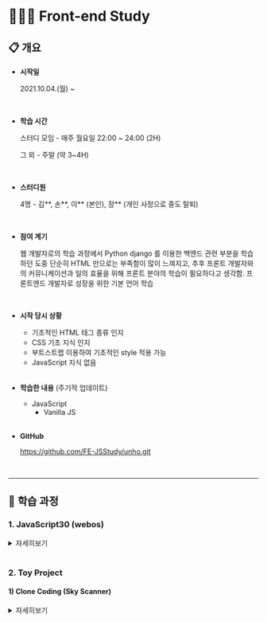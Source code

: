 # 🧑🏻‍💻 Front-end Study

## 📋 개요

* **시작일**

  2021.10.04.(월) ~ 

  <br>

* **학습 시간**

  스터디 모임 - 매주 월요일 22:00 ~ 24:00 (2H)

  그 외 - 주말 (약 3~4H)

  <br>

* **스터디원**

  4명 - 김\*\*, 손\*\*, 이\*\* (본인), 장\*\* (개인 사정으로 중도 탈퇴)

  <br>

* **참여 계기**

  웹 개발자로의 학습 과정에서 Python django 를 이용한 백엔드 관련 부분을 학습하던 도중 단순히 HTML 만으로는 부족함이 많이 느껴지고, 추후 프론트 개발자와의 커뮤니케이션과 일의 효율을 위해 프론트 분야의 학습이 필요하다고 생각함.
  프론트엔드 개발자로 성장을 위한 기본 언어 학습

  <br>

* **시작 당시 상황**

  * 기초적인 HTML 태그 종류 인지
  * CSS 기초 지식 인지
  * 부트스트랩 이용하여 기초적인 style 적용 가능
  * JavaScript 지식 없음

  <br>

* **학습한 내용** (주기적 업데이트)

  * JavaScript
    * Vanilla JS

  <br>

* **GitHub**

  https://github.com/FE-JSStudy/unho.git

  <br>

---

## 📝 학습 과정

### 1. JavaScript30 (webos)

<details>
  <summary>자세히보기</summary>
  <ul>
    <li><strong>학습 기간</strong> : 2021.10.04.(월) ~ </li>
    <li><strong>사이트</strong> : <a href="https://javascript30.com/">https://javascript30.com/</a></li>
    <li><strong>참고</strong> : 학습 내용에 관한 자세한 사항은 폴더 내 파일에 주석으로 기술하였음</li>
  </ul>
  <br>
  <h4>
    학습 일정
  </h4>
  <table>
    <thead>
      <tr>
        <th>주차</th>
        <th>학습단원</th>
        <th>학습내용</th>
      </tr>
    </thead>
    <tbody>
      <tr>
        <th>
          1주차
          <br>
          2021.10.04.(월)
        </th>
        <td>
          Day2_CSS_JS_CLOCK
          <br>
          Day4_ARRAY_CARDIO_1
        </td>
        <td>
          setInterval() 활용한 현재 시간 불러와서 현재 시간을 알려주는 기능 구현
          <br>
          배열을 이용한 map, filter, reduce, sort 사용법 학습
        </td>
      </tr>
      <tr>
    		<th>
          2주차
          <br>
          2021.10.11.(월)
      	</th>
        <td>
          Day7_Array_Cardio_2
          <br>
          Day16_Mouse_Move_Shadow
      	</td>
        <td>
          배열을 이용한 some, every, find, index 사용법 학습
          <br>
          리스너를 추가하여 마우스의 움직임에 따라 글씨 효과를 나타내는 기능 구현
      	</td>
      </tr>
      <tr>
        <th>
          3주차
          <br>
          2021.10.18.(월)
      	</th>
        <td>
          Day6_Ajax_Type_Ahead
      	</td>
        <td>
          비동기 기능 구현, fetch() 활용하여 응답 받은 JSON 데이터
          <br>
          안에서 원하는 결과 검색하는 기능 구현
      	</td>
    	</tr>
      <tr>
        <th>
          4주차
          <br>
          2021.10.25.(월)
      	</th>
        <td>
          Day14_Object & Arrays_Copy
      	</td>
        <td>
          변수들의 값에 의한 호출, 참조에 의한 호출 학습
          <br>
          객체와 배열의 얕은 복사 및 깊은 복사 방법 학습
      	</td>
    	</tr>
      <tr>
        <th>
          5주차
          <br>
          2021.11.01.(월)
      	</th>
        <td>
          Day13_Slide_In_On_Scroll
      	</td>
        <td>
          스크롤 이벤트 발생시 이미지가 안보이다가 보이게 하기
          <br>
          스크롤 이벤트가 호출 빈도 조절 방법 학습
      	</td>
    	</tr>
      <tr>
        <th>
          6주차 (휴식)
          <br>
          2021.11.08.(월)
      	</th>
        <td>
          '생활코딩' 강의 통한 AJAX 복습
      	</td>
        <td>
          동기/비동기 비교 및 학습
          <br>
          axios 와 fetch 장단점 비교 학습
      	</td>
    	</tr>
      <tr>
        <th>
          7주차
          <br>
          2021.11.15.(월)
      	</th>
        <td>
          Day22_Follow_Along_Links
      	</td>
        <td>
          Tag에 마우스 오버시 태그에 스타일 변경
          <br>
          forEach 이용한 다수의 태그에 이벤트 리스너 등록법 학습
      	</td>
    	</tr>
    </tbody>
  </table>
</details>

<br>

### 2. Toy Project

#### 1) Clone Coding (Sky Scanner)

<details>
  <summary>자세히보기</summary>
  <ul>
    <li><strong>학습 기간</strong> : 2021.12.27.(월) ~ 2022.01.03.(월)</li>
    <li><strong>사이트</strong> : <a href="https://www.skyscanner.co.kr/">https://www.skyscanner.co.kr/</a></li>
    <li><strong>참고</strong> : 일자별 계획 및 진행 상황, 학습 내용 등을 기술하였</li>
  </ul>
  <br>
  <h4>학습 및 사용 기술 스택</h4>
  <ul>
    <li>React</li>
    <li>React-router</li>
  </ul>
  <br>
  <h4>일정</h4>
  <ol>
    <li> 12.27 ~ 12.29 : React 및 React-router 학습</li>
    <li> 12.30 ~ 12.31 : 기획 및 구상</li>
    <li> 01.01 ~ 01.03 : 프로그래밍</li>
  </ol>
  <br>
  <h4>기획</h4>
    <ul>
      <li>Dom Tree
        <br>
        <img src="./README.assets/dom_tree.png">
      </li>
    </ul>
  <br>
  <h4>일자별 진행 상황</h4>
  <table>
    <thead>
      <tr>
        <th>일자</th>
        <th>계획</th>
        <th>완료</th>
        <th>비고</th>
      </tr>
    </thead>
    <tbody>
      <tr>
        <th>
          12.27
          <br>
          1일차
        </th>
        <td>
          React 공식문서 통한 기본 학습 진행
        </td>
        <td>
          React 프로젝트 생성 및 주요 개념 학습
          <br>
          Component, Props, State, 조건부 렌더링, 이벤트 처리 등.. 학습
        </td>
        <td>
          -
        </td>
      <tr>
      <tr>
        <th>
          12.28
          <br>
          2일차
        </th>
        <td>
          간단한 페이지 작성을 통한 연습
        </td>
        <td>
          간단한 TodoList 작성 페이지 제작 통한 연습
        </td>
        <td>
          -
        </td>
      </tr>
      <tr>
        <th>
          12.29
          <br>
          3일차
        </th>
        <td>
          react-router-dom 학습
        </td>
        <td>
          router 사용한 페이지 전환을 위해 router 학습
        </td>
        <td>
          -
        </td>
      </tr>
    </tbody>
  </table>
</details>